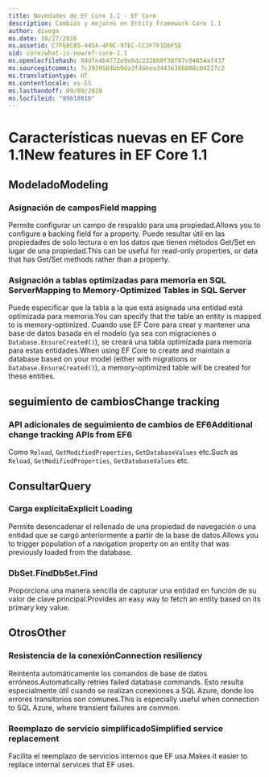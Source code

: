 ```yaml
---
title: Novedades de EF Core 1.1 - EF Core
description: Cambios y mejoras en Entity Framework Core 1.1
author: divega
ms.date: 10/27/2016
ms.assetid: C7FE8C85-445A-4F0C-97EC-CC3F7F1D6F5E
uid: core/what-is-new/ef-core-1.1
ms.openlocfilehash: 89dfe4b4772e9e6dc232860f38f07c94654af437
ms.sourcegitcommit: 7c3939504bb9da3f46bea3443638b808c04227c2
ms.translationtype: HT
ms.contentlocale: es-ES
ms.lasthandoff: 09/09/2020
ms.locfileid: "89618816"
---
```

# <a name="new-features-in-ef-core-11"></a><span data-ttu-id="0092a-103">Características nuevas en EF Core 1.1</span><span class="sxs-lookup"><span data-stu-id="0092a-103">New features in EF Core 1.1</span></span>

## <a name="modeling"></a><span data-ttu-id="0092a-104">Modelado</span><span class="sxs-lookup"><span data-stu-id="0092a-104">Modeling</span></span>

### <a name="field-mapping"></a><span data-ttu-id="0092a-105">Asignación de campos</span><span class="sxs-lookup"><span data-stu-id="0092a-105">Field mapping</span></span>

<span data-ttu-id="0092a-106">Permite configurar un campo de respaldo para una propiedad.</span><span class="sxs-lookup"><span data-stu-id="0092a-106">Allows you to configure a backing field for a property.</span></span> <span data-ttu-id="0092a-107">Puede resultar útil en las propiedades de solo lectura o en los datos que tienen métodos Get/Set en lugar de una propiedad.</span><span class="sxs-lookup"><span data-stu-id="0092a-107">This can be useful for read-only properties, or data that has Get/Set methods rather than a property.</span></span>

### <a name="mapping-to-memory-optimized-tables-in-sql-server"></a><span data-ttu-id="0092a-108">Asignación a tablas optimizadas para memoria en SQL Server</span><span class="sxs-lookup"><span data-stu-id="0092a-108">Mapping to Memory-Optimized Tables in SQL Server</span></span>

<span data-ttu-id="0092a-109">Puede especificar que la tabla a la que está asignada una entidad está optimizada para memoria.</span><span class="sxs-lookup"><span data-stu-id="0092a-109">You can specify that the table an entity is mapped to is memory-optimized.</span></span> <span data-ttu-id="0092a-110">Cuando use EF Core para crear y mantener una base de datos basada en el modelo (ya sea con migraciones o `Database.EnsureCreated()`), se creará una tabla optimizada para memoria para estas entidades.</span><span class="sxs-lookup"><span data-stu-id="0092a-110">When using EF Core to create and maintain a database based on your model (either with migrations or `Database.EnsureCreated()`), a memory-optimized table will be created for these entities.</span></span>

## <a name="change-tracking"></a><span data-ttu-id="0092a-111">seguimiento de cambios</span><span class="sxs-lookup"><span data-stu-id="0092a-111">Change tracking</span></span>

### <a name="additional-change-tracking-apis-from-ef6"></a><span data-ttu-id="0092a-112">API adicionales de seguimiento de cambios de EF6</span><span class="sxs-lookup"><span data-stu-id="0092a-112">Additional change tracking APIs from EF6</span></span>

<span data-ttu-id="0092a-113">Como `Reload`, `GetModifiedProperties`, `GetDatabaseValues` etc.</span><span class="sxs-lookup"><span data-stu-id="0092a-113">Such as `Reload`, `GetModifiedProperties`, `GetDatabaseValues` etc.</span></span>

## <a name="query"></a><span data-ttu-id="0092a-114">Consultar</span><span class="sxs-lookup"><span data-stu-id="0092a-114">Query</span></span>

### <a name="explicit-loading"></a><span data-ttu-id="0092a-115">Carga explícita</span><span class="sxs-lookup"><span data-stu-id="0092a-115">Explicit Loading</span></span>

<span data-ttu-id="0092a-116">Permite desencadenar el rellenado de una propiedad de navegación o una entidad que se cargó anteriormente a partir de la base de datos.</span><span class="sxs-lookup"><span data-stu-id="0092a-116">Allows you to trigger population of a navigation property on an entity that was previously loaded from the database.</span></span>

### <a name="dbsetfind"></a><span data-ttu-id="0092a-117">DbSet.Find</span><span class="sxs-lookup"><span data-stu-id="0092a-117">DbSet.Find</span></span>

<span data-ttu-id="0092a-118">Proporciona una manera sencilla de capturar una entidad en función de su valor de clave principal.</span><span class="sxs-lookup"><span data-stu-id="0092a-118">Provides an easy way to fetch an entity based on its primary key value.</span></span>

## <a name="other"></a><span data-ttu-id="0092a-119">Otros</span><span class="sxs-lookup"><span data-stu-id="0092a-119">Other</span></span>

### <a name="connection-resiliency"></a><span data-ttu-id="0092a-120">Resistencia de la conexión</span><span class="sxs-lookup"><span data-stu-id="0092a-120">Connection resiliency</span></span>

<span data-ttu-id="0092a-121">Reintenta automáticamente los comandos de base de datos erróneos.</span><span class="sxs-lookup"><span data-stu-id="0092a-121">Automatically retries failed database commands.</span></span> <span data-ttu-id="0092a-122">Esto resulta especialmente útil cuando se realizan conexiones a SQL Azure, donde los errores transitorios son comunes.</span><span class="sxs-lookup"><span data-stu-id="0092a-122">This is especially useful when connection to SQL Azure, where transient failures are common.</span></span>

### <a name="simplified-service-replacement"></a><span data-ttu-id="0092a-123">Reemplazo de servicio simplificado</span><span class="sxs-lookup"><span data-stu-id="0092a-123">Simplified service replacement</span></span>

<span data-ttu-id="0092a-124">Facilita el reemplazo de servicios internos que EF usa.</span><span class="sxs-lookup"><span data-stu-id="0092a-124">Makes it easier to replace internal services that EF uses.</span></span>

